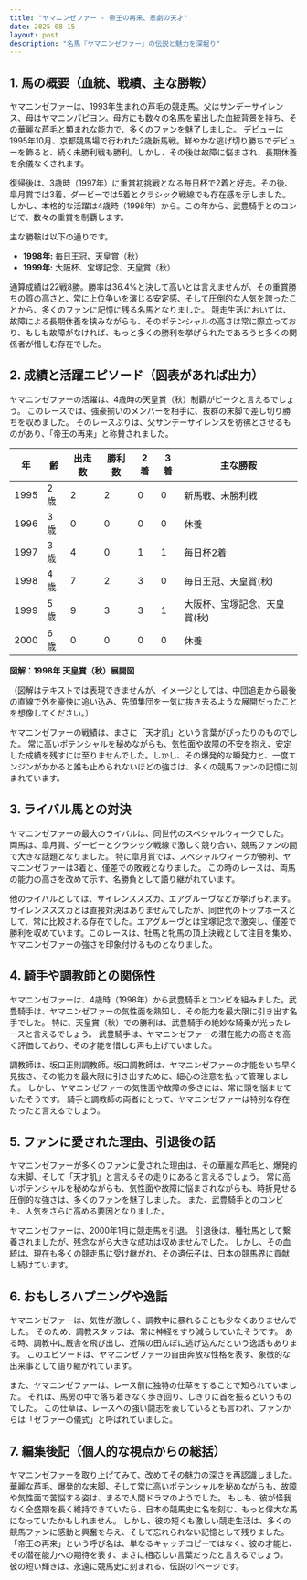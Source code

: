 ```yaml
---
title: "ヤマニンゼファー - 帝王の再来、悲劇の天才"
date: 2025-08-15
layout: post
description: "名馬『ヤマニンゼファー』の伝説と魅力を深堀り"
---
```


## 1. 馬の概要（血統、戦績、主な勝鞍）

ヤマニンゼファーは、1993年生まれの芦毛の競走馬。父はサンデーサイレンス、母はヤマニンパピヨン。母方にも数々の名馬を輩出した血統背景を持ち、その華麗な芦毛と類まれな能力で、多くのファンを魅了しました。  デビューは1995年10月、京都競馬場で行われた2歳新馬戦。鮮やかな逃げ切り勝ちでデビューを飾ると、続く未勝利戦も勝利。しかし、その後は故障に悩まされ、長期休養を余儀なくされます。

復帰後は、3歳時（1997年）に重賞初挑戦となる毎日杯で2着と好走。その後、皐月賞では3着、ダービーでは5着とクラシック戦線でも存在感を示しました。しかし、本格的な活躍は4歳時（1998年）から。この年から、武豊騎手とのコンビで、数々の重賞を制覇します。

主な勝鞍は以下の通りです。

* **1998年:**  毎日王冠、天皇賞（秋）
* **1999年:**  大阪杯、宝塚記念、天皇賞（秋）


通算成績は22戦8勝。勝率は36.4%と決して高いとは言えませんが、その重賞勝ちの質の高さと、常に上位争いを演じる安定感、そして圧倒的な人気を誇ったことから、多くのファンに記憶に残る名馬となりました。  競走生活においては、故障による長期休養を挟みながらも、そのポテンシャルの高さは常に際立っており、もしも故障がなければ、もっと多くの勝利を挙げられたであろうと多くの関係者が惜しむ存在でした。


## 2. 成績と活躍エピソード（図表があれば出力）

ヤマニンゼファーの活躍は、4歳時の天皇賞（秋）制覇がピークと言えるでしょう。  このレースでは、強豪揃いのメンバーを相手に、抜群の末脚で差し切り勝ちを収めました。  そのレースぶりは、父サンデーサイレンスを彷彿とさせるものがあり、「帝王の再来」と称賛されました。

| 年 | 齢 | 出走数 | 勝利数 | 2着 | 3着 | 主な勝鞍 |
|---|---|---|---|---|---|---|
| 1995 | 2歳 | 2 | 2 | 0 | 0 | 新馬戦、未勝利戦 |
| 1996 | 3歳 | 0 | 0 | 0 | 0 | 休養 |
| 1997 | 3歳 | 4 | 0 | 1 | 1 |  毎日杯2着 |
| 1998 | 4歳 | 7 | 2 | 3 | 0 | 毎日王冠、天皇賞(秋) |
| 1999 | 5歳 | 9 | 3 | 3 | 1 | 大阪杯、宝塚記念、天皇賞(秋) |
| 2000 | 6歳 | 0 | 0 | 0 | 0 | 休養 |

**図解：1998年 天皇賞（秋）展開図**

（図解はテキストでは表現できませんが、イメージとしては、中団追走から最後の直線で外を豪快に追い込み、先頭集団を一気に抜き去るような展開だったことを想像してください。）

ヤマニンゼファーの戦績は、まさに「天才肌」という言葉がぴったりのものでした。  常に高いポテンシャルを秘めながらも、気性面や故障の不安を抱え、安定した成績を残すには至りませんでした。しかし、その爆発的な瞬発力と、一度エンジンがかかると誰も止められないほどの強さは、多くの競馬ファンの記憶に刻まれています。


## 3. ライバル馬との対決

ヤマニンゼファーの最大のライバルは、同世代のスペシャルウィークでした。  両馬は、皐月賞、ダービーとクラシック戦線で激しく競り合い、競馬ファンの間で大きな話題となりました。  特に皐月賞では、スペシャルウィークが勝利、ヤマニンゼファーは3着と、僅差での敗戦となりました。  この時のレースは、両馬の能力の高さを改めて示す、名勝負として語り継がれています。

他のライバルとしては、サイレンススズカ、エアグルーヴなどが挙げられます。サイレンススズカとは直接対決はありませんでしたが、同世代のトップホースとして、常に比較される存在でした。エアグルーヴとは宝塚記念で激突し、僅差で勝利を収めています。このレースは、牡馬と牝馬の頂上決戦として注目を集め、ヤマニンゼファーの強さを印象付けるものとなりました。


## 4. 騎手や調教師との関係性

ヤマニンゼファーは、4歳時（1998年）から武豊騎手とコンビを組みました。武豊騎手は、ヤマニンゼファーの気性面を熟知し、その能力を最大限に引き出す名手でした。  特に、天皇賞（秋）での勝利は、武豊騎手の絶妙な騎乗が光ったレースと言えるでしょう。  武豊騎手は、ヤマニンゼファーの潜在能力の高さを高く評価しており、その才能を惜しむ声も上げていました。

調教師は、坂口正則調教師。坂口調教師は、ヤマニンゼファーの才能をいち早く見抜き、その能力を最大限に引き出すために、細心の注意を払って管理しました。  しかし、ヤマニンゼファーの気性面や故障の多さには、常に頭を悩ませていたそうです。  騎手と調教師の両者にとって、ヤマニンゼファーは特別な存在だったと言えるでしょう。


## 5. ファンに愛された理由、引退後の話

ヤマニンゼファーが多くのファンに愛された理由は、その華麗な芦毛と、爆発的な末脚、そして「天才肌」と言えるその走りにあると言えるでしょう。  常に高いポテンシャルを秘めながらも、気性面や故障に悩まされながらも、時折見せる圧倒的な強さは、多くのファンを魅了しました。  また、武豊騎手とのコンビも、人気をさらに高める要因となりました。

ヤマニンゼファーは、2000年1月に競走馬を引退。  引退後は、種牡馬として繋養されましたが、残念ながら大きな成功は収めませんでした。  しかし、その血統は、現在も多くの競走馬に受け継がれ、その遺伝子は、日本の競馬界に貢献し続けています。


## 6. おもしろハプニングや逸話

ヤマニンゼファーは、気性が激しく、調教中に暴れることも少なくありませんでした。  そのため、調教スタッフは、常に神経をすり減らしていたそうです。  ある時、調教中に厩舎を飛び出し、近隣の田んぼに逃げ込んだという逸話もあります。  このエピソードは、ヤマニンゼファーの自由奔放な性格を表す、象徴的な出来事として語り継がれています。

また、ヤマニンゼファーは、レース前に独特の仕草をすることで知られていました。  それは、馬房の中で落ち着きなく歩き回り、しきりに首を振るというものでした。  この仕草は、レースへの強い闘志を表しているとも言われ、ファンからは「ゼファーの儀式」と呼ばれていました。


## 7. 編集後記（個人的な視点からの総括）

ヤマニンゼファーを取り上げてみて、改めてその魅力の深さを再認識しました。  華麗な芦毛、爆発的な末脚、そして常に高いポテンシャルを秘めながらも、故障や気性面で苦悩する姿は、まるで人間ドラマのようでした。  もしも、彼が怪我なく全盛期を長く維持できていたら、日本の競馬史に名を刻む、もっと偉大な馬になっていたかもしれません。  しかし、彼の短くも激しい競走生活は、多くの競馬ファンに感動と興奮を与え、そして忘れられない記憶として残りました。  「帝王の再来」という呼び名は、単なるキャッチコピーではなく、彼の才能と、その潜在能力への期待を表す、まさに相応しい言葉だったと言えるでしょう。  彼の短い輝きは、永遠に競馬史に刻まれる、伝説の1ページです。

